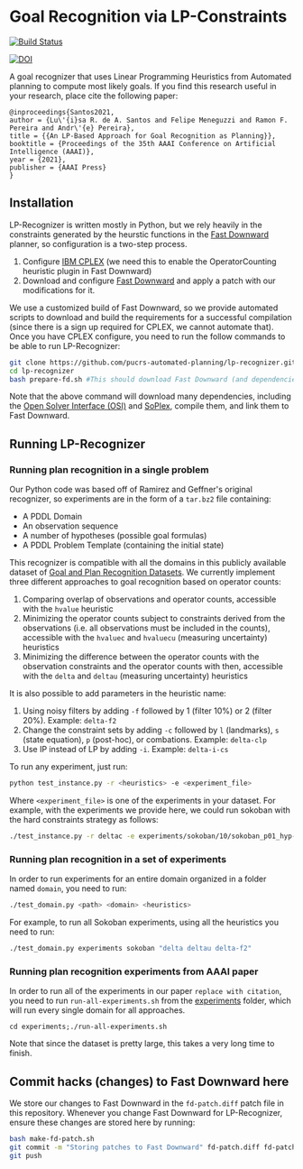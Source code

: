 # Goal Recognition via LP-Constraints

[![Build Status](https://travis-ci.com/pucrs-automated-planning/lp-recognizer.svg?token=wcNhPPzeYu4Vp7Wds6rN&branch=master)](https://travis-ci.com/pucrs-automated-planning/lp-recognizer)

[![DOI](https://zenodo.org/badge/163009224.svg)](https://zenodo.org/badge/latestdoi/163009224)

A goal recognizer that uses Linear Programming Heuristics from Automated planning to compute most likely goals. If you find this research useful in your research, place cite the following paper:

```
@inproceedings{Santos2021,
author = {Lu\'{i}sa R. de A. Santos and Felipe Meneguzzi and Ramon F. Pereira and Andr\'{e} Pereira},
title = {{An LP-Based Approach for Goal Recognition as Planning}},
booktitle = {Proceedings of the 35th AAAI Conference on Artificial Intelligence (AAAI)},
year = {2021},
publisher = {AAAI Press}
}
```

## Installation

LP-Recognizer is written mostly in Python, but we rely heavily in the constraints generated by the heurstic functions in the [Fast Downward](http://www.fast-downward.org) planner, so configuration is a two-step process.

1. Configure [IBM CPLEX](https://www.ibm.com/products/ilog-cplex-optimization-studio) (we need this to enable the OperatorCounting heuristic plugin in Fast Downward) 
2. Download and configure [Fast Downward](http://www.fast-downward.org/ObtainingAndRunningFastDownward) and apply a patch with our modifications for it.

We use a customized build of Fast Downward, so we provide automated scripts to download and build the requirements for a successful compilation (since there is a sign up required for CPLEX, we cannot automate that). Once you have CPLEX configure, you need to run the follow commands to be able to run LP-Recognizer:

```bash
git clone https://github.com/pucrs-automated-planning/lp-recognizer.git
cd lp-recognizer
bash prepare-fd.sh #This should download Fast Downward (and dependencies) apply patches and compile
```

Note that the above command will download many dependencies, including the [Open Solver Interface (OSI)](https://www.coin-or.org) and [SoPlex](https://soplex.zib.de), compile them, and link them to Fast Downward.

## Running LP-Recognizer

### Running plan recognition in a single problem

Our Python code was based off of Ramirez and Geffner's original recognizer, so experiments are in the form of a ```tar.bz2``` file containing:

- A PDDL Domain
- An observation sequence
- A number of hypotheses (possible goal formulas)
- A PDDL Problem Template (containing the initial state)

This recognizer is compatible with all the domains in this publicly available dataset of [Goal and Plan Recognition Datasets](https://github.com/pucrs-automated-planning/goal-plan-recognition-dataset-lp). We currently implement three different approaches to goal recognition based on operator counts:

1.  Comparing overlap of observations and operator counts, accessible with the ```hvalue``` heuristic
2.  Minimizing the operator counts subject to constraints derived from the observations (i.e. all observations must be included in the counts), accessible with the ```hvaluec``` and ```hvaluecu``` (measuring uncertainty) heuristics
3. Minimizing the difference between the operator counts with the observation constraints and the operator counts with then, accessible with the ```delta``` and ```deltau``` (measuring uncertainty) heuristics

It is also possible to add parameters in the heuristic name:

1.  Using noisy filters by adding ```-f``` followed by 1 (filter 10%) or 2 (filter 20%). Example: ```delta-f2```
2.  Change the constraint sets by adding ```-c``` followed by ```l``` (landmarks), ```s``` (state equation), ```p``` (post-hoc), or combations. Example: ```delta-clp```
3.  Use IP instead of LP by adding ```-i```. Example: ```delta-i-cs```

To run any experiment, just run:
```bash
python test_instance.py -r <heuristics> -e <experiment_file>
``` 

Where ```<experiment_file>``` is one of the experiments in your dataset. 
For example, with the experiments we provide here, we could run sokoban with the hard constraints strategy as follows:

```bash
./test_instance.py -r deltac -e experiments/sokoban/10/sokoban_p01_hyp-1_10_1.tar.bz2
```

### Running plan recognition in a set of experiments 

In order to run experiments for an entire domain organized in a folder named ```domain```, you need to run:

```bash
./test_domain.py <path> <domain> <heuristics>
```

For example, to run all Sokoban experiments, using all the heuristics you need to run:

```bash
./test_domain.py experiments sokoban "delta deltau delta-f2"
```

### Running plan recognition experiments from AAAI paper

In order to run all of the experiments in our paper ```replace with citation```, you need to run ```run-all-experiments.sh``` from the [experiments](experiments) folder, which will run every single domain for all approaches. 
``` 
cd experiments;./run-all-experiments.sh
```

Note that since the dataset is pretty large, this takes a very long time to finish. 

## Commit hacks (changes) to Fast Downward here

We store our changes to Fast Downward in the ```fd-patch.diff``` patch file in this repository. Whenever you change Fast Downward for LP-Recognizer, ensure these changes are stored here by running:
```bash
bash make-fd-patch.sh
git commit -m "Storing patches to Fast Downward" fd-patch.diff fd-patch-rev.txt
git push
```  